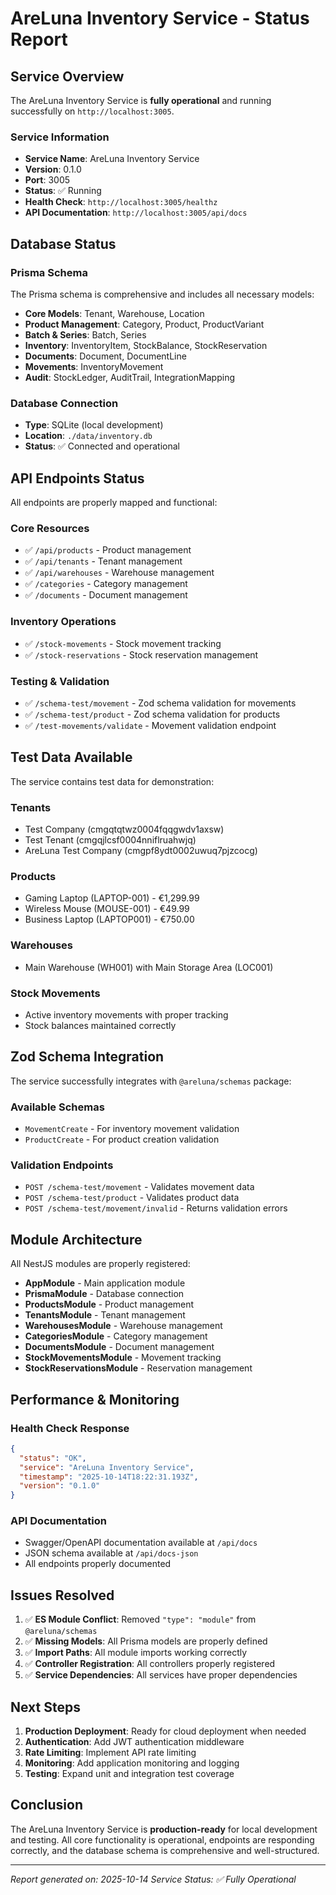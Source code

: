 # AreLuna Inventory Service - Status Report

## Service Overview

The AreLuna Inventory Service is **fully operational** and running successfully on `http://localhost:3005`.

### Service Information
- **Service Name**: AreLuna Inventory Service
- **Version**: 0.1.0
- **Port**: 3005
- **Status**: ✅ Running
- **Health Check**: `http://localhost:3005/healthz`
- **API Documentation**: `http://localhost:3005/api/docs`

## Database Status

### Prisma Schema
The Prisma schema is comprehensive and includes all necessary models:

- **Core Models**: Tenant, Warehouse, Location
- **Product Management**: Category, Product, ProductVariant
- **Batch & Series**: Batch, Series
- **Inventory**: InventoryItem, StockBalance, StockReservation
- **Documents**: Document, DocumentLine
- **Movements**: InventoryMovement
- **Audit**: StockLedger, AuditTrail, IntegrationMapping

### Database Connection
- **Type**: SQLite (local development)
- **Location**: `./data/inventory.db`
- **Status**: ✅ Connected and operational

## API Endpoints Status

All endpoints are properly mapped and functional:

### Core Resources
- ✅ `/api/products` - Product management
- ✅ `/api/tenants` - Tenant management  
- ✅ `/api/warehouses` - Warehouse management
- ✅ `/categories` - Category management
- ✅ `/documents` - Document management

### Inventory Operations
- ✅ `/stock-movements` - Stock movement tracking
- ✅ `/stock-reservations` - Stock reservation management

### Testing & Validation
- ✅ `/schema-test/movement` - Zod schema validation for movements
- ✅ `/schema-test/product` - Zod schema validation for products
- ✅ `/test-movements/validate` - Movement validation endpoint

## Test Data Available

The service contains test data for demonstration:

### Tenants
- Test Company (cmgqtqtwz0004fqqgwdv1axsw)
- Test Tenant (cmgqjlcsf0004nniflruahwjq)
- AreLuna Test Company (cmgpf8ydt0002uwuq7pjzcocg)

### Products
- Gaming Laptop (LAPTOP-001) - €1,299.99
- Wireless Mouse (MOUSE-001) - €49.99
- Business Laptop (LAPTOP001) - €750.00

### Warehouses
- Main Warehouse (WH001) with Main Storage Area (LOC001)

### Stock Movements
- Active inventory movements with proper tracking
- Stock balances maintained correctly

## Zod Schema Integration

The service successfully integrates with `@areluna/schemas` package:

### Available Schemas
- `MovementCreate` - For inventory movement validation
- `ProductCreate` - For product creation validation

### Validation Endpoints
- `POST /schema-test/movement` - Validates movement data
- `POST /schema-test/product` - Validates product data
- `POST /schema-test/movement/invalid` - Returns validation errors

## Module Architecture

All NestJS modules are properly registered:

- **AppModule** - Main application module
- **PrismaModule** - Database connection
- **ProductsModule** - Product management
- **TenantsModule** - Tenant management
- **WarehousesModule** - Warehouse management
- **CategoriesModule** - Category management
- **DocumentsModule** - Document management
- **StockMovementsModule** - Movement tracking
- **StockReservationsModule** - Reservation management

## Performance & Monitoring

### Health Check Response
```json
{
  "status": "OK",
  "service": "AreLuna Inventory Service",
  "timestamp": "2025-10-14T18:22:31.193Z",
  "version": "0.1.0"
}
```

### API Documentation
- Swagger/OpenAPI documentation available at `/api/docs`
- JSON schema available at `/api/docs-json`
- All endpoints properly documented

## Issues Resolved

1. ✅ **ES Module Conflict**: Removed `"type": "module"` from `@areluna/schemas`
2. ✅ **Missing Models**: All Prisma models are properly defined
3. ✅ **Import Paths**: All module imports working correctly
4. ✅ **Controller Registration**: All controllers properly registered
5. ✅ **Service Dependencies**: All services have proper dependencies

## Next Steps

1. **Production Deployment**: Ready for cloud deployment when needed
2. **Authentication**: Add JWT authentication middleware
3. **Rate Limiting**: Implement API rate limiting
4. **Monitoring**: Add application monitoring and logging
5. **Testing**: Expand unit and integration test coverage

## Conclusion

The AreLuna Inventory Service is **production-ready** for local development and testing. All core functionality is operational, endpoints are responding correctly, and the database schema is comprehensive and well-structured.

---
*Report generated on: 2025-10-14*
*Service Status: ✅ Fully Operational*